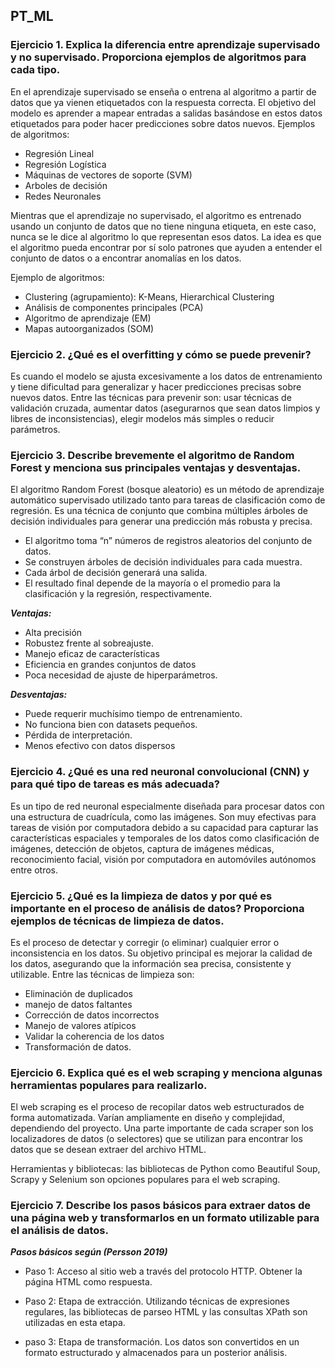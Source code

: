 ## PT_ML

### Ejercicio 1. Explica la diferencia entre aprendizaje supervisado y no supervisado. Proporciona ejemplos de algoritmos para cada tipo.

En el aprendizaje supervisado se enseña o entrena al algoritmo a partir de datos que ya vienen etiquetados con la respuesta correcta. El objetivo del modelo es aprender a mapear entradas a salidas basándose en estos datos etiquetados para poder hacer predicciones sobre datos nuevos. Ejemplos de algoritmos:
- Regresión Lineal
- Regresión Logística
- Máquinas de vectores de soporte (SVM)
- Arboles de decisión 
- Redes Neuronales

Mientras que el aprendizaje no supervisado, el algoritmo es entrenado usando un conjunto de datos que no tiene ninguna etiqueta, en este caso, nunca se le dice al algoritmo lo que representan esos datos. La idea es que el algoritmo pueda encontrar por sí solo patrones que ayuden a entender el conjunto de datos o a encontrar anomalías en los datos.

Ejemplo de algoritmos:
- Clustering (agrupamiento): K-Means, Hierarchical Clustering
- Análisis de componentes principales (PCA)
- Algoritmo de aprendizaje (EM)
- Mapas autoorganizados (SOM)

### Ejercicio 2. ¿Qué es el overfitting y cómo se puede prevenir?

Es cuando el modelo se ajusta excesivamente a los datos de entrenamiento y tiene dificultad para generalizar y hacer predicciones precisas sobre nuevos datos.
Entre las técnicas para prevenir son: usar técnicas de validación cruzada, aumentar datos (asegurarnos que sean datos limpios y libres de inconsistencias), elegir modelos más simples o reducir parámetros.


### Ejercicio 3. Describe brevemente el algoritmo de Random Forest y menciona sus principales ventajas y desventajas.

El algoritmo Random Forest (bosque aleatorio) es un método de aprendizaje automático supervisado utilizado tanto para tareas de clasificación como de regresión. Es una técnica de conjunto que combina múltiples árboles de decisión individuales para generar una predicción más robusta y precisa.

- El algoritmo toma “n” números de registros aleatorios del conjunto de datos.
- Se construyen árboles de decisión individuales para cada muestra.
- Cada árbol de decisión generará una salida.
- El resultado final depende de la mayoría o el promedio para la clasificación y la regresión, respectivamente.

 ***Ventajas:***
- Alta precisión
- Robustez frente al sobreajuste.
- Manejo eficaz de características
- Eficiencia en grandes conjuntos de datos
- Poca necesidad de ajuste de hiperparámetros.
  
***Desventajas:***
- Puede requerir muchísimo tiempo de entrenamiento.
- No funciona bien con datasets pequeños.
- Pérdida de interpretación.
- Menos efectivo con datos dispersos

### Ejercicio 4. ¿Qué es una red neuronal convolucional (CNN) y para qué tipo de tareas es más adecuada?

Es un tipo de red neuronal especialmente diseñada para procesar datos con una estructura de cuadrícula, como las imágenes. Son muy efectivas para tareas de visión por computadora debido a su capacidad para capturar las características espaciales y temporales de los datos como clasificación de imágenes, detección de objetos, captura de imágenes médicas, reconocimiento facial, visión por computadora en automóviles autónomos entre otros.

### Ejercicio 5. ¿Qué es la limpieza de datos y por qué es importante en el proceso de análisis de datos? Proporciona ejemplos de técnicas de limpieza de datos.
Es el proceso de detectar y corregir (o eliminar) cualquier error o inconsistencia en los datos. Su objetivo principal es mejorar la calidad de los datos, asegurando que la información sea precisa, consistente y utilizable.
Entre las técnicas de limpieza son:

- Eliminación de duplicados
- manejo de datos faltantes
- Corrección de datos incorrectos 
- Manejo de valores atípicos
- Validar la coherencia de los datos
- Transformación de datos.

### Ejercicio 6. Explica qué es el web scraping y menciona algunas herramientas populares para realizarlo.
El web scraping es el proceso de recopilar datos web estructurados de forma automatizada. Varían ampliamente en diseño y complejidad, dependiendo del proyecto. Una parte importante de cada scraper son los localizadores de datos (o selectores) que se utilizan para encontrar los datos que se desean extraer del archivo HTML. 

Herramientas y bibliotecas: las bibliotecas de Python como Beautiful Soup, Scrapy y Selenium son opciones populares para el web scraping.
<br>
### Ejercicio 7. Describe los pasos básicos para extraer datos de una página web y transformarlos en un formato utilizable para el análisis de datos.

***Pasos básicos según (Persson 2019)***
- Paso 1: Acceso al sitio web a través del protocolo HTTP. Obtener la página HTML como respuesta.

- Paso 2: Etapa de extracción. Utilizando técnicas de expresiones regulares, las bibliotecas de parseo HTML y las consultas XPath son utilizadas en esta etapa.

- paso 3: Etapa de transformación. Los datos son convertidos en un formato estructurado y almacenados para un posterior análisis.
